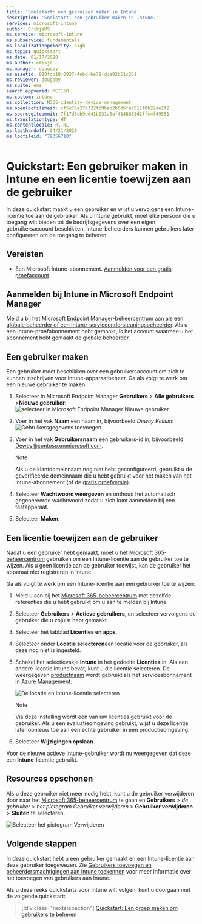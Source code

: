 ```yaml
---
title: 'Snelstart: een gebruiker maken in Intune'
description: 'Snelstart: een gebruiker maken in Intune.'
services: microsoft-intune
author: ErikjeMS
ms.service: microsoft-intune
ms.subservice: fundamentals
ms.localizationpriority: high
ms.topic: quickstart
ms.date: 01/17/2020
ms.author: erikje
ms.manager: dougeby
ms.assetid: 820fcb18-0927-4ebd-be79-dce92b51c261
ms.reviewer: dougeby
ms.suite: ems
search.appverid: MET150
ms.custom: intune
ms.collection: M365-identity-device-management
ms.openlocfilehash: cf5c76e276722fb9bab2b5d6fac511f0b22ae1f2
ms.sourcegitcommit: 7f17d6eb9dd41b031a6af4148863d2ffc4f49551
ms.translationtype: HT
ms.contentlocale: nl-NL
ms.lasthandoff: 04/21/2020
ms.locfileid: "79356710"
---
```

# <a name="quickstart-create-a-user-in-intune-and-assign-the-user-a-license"></a>Quickstart: Een gebruiker maken in Intune en een licentie toewijzen aan de gebruiker

In deze quickstart maakt u een gebruiker en wijst u vervolgens een Intune-licentie toe aan de gebruiker. Als u Intune gebruikt, moet elke persoon die u toegang wilt bieden tot de bedrijfsgegevens over een eigen gebruikersaccount beschikken. Intune-beheerders kunnen gebruikers later configureren om de toegang te beheren.

## <a name="prerequisites"></a>Vereisten

- Een Microsoft Intune-abonnement. [Aanmelden voor een gratis proefaccount](../fundamentals/free-trial-sign-up.md).

## <a name="sign-in-to-intune-in-microsoft-endpoint-manager"></a>Aanmelden bij Intune in Microsoft Endpoint Manager

Meld u bij het [Microsoft Endpoint Manager-beheercentrum](https://go.microsoft.com/fwlink/?linkid=2109431) aan als een [globale beheerder of een Intune-serviceondersteuningsbeheerder](users-add.md#types-of-administrators). Als u een Intune-proefabonnement hebt gemaakt, is het account waarmee u het abonnement hebt gemaakt de globale beheerder.

## <a name="create-a-user"></a>Een gebruiker maken

Een gebruiker moet beschikken over een gebruikersaccount om zich te kunnen inschrijven voor Intune-apparaatbeheer. Ga als volgt te werk om een nieuwe gebruiker te maken:

1. Selecteer in Microsoft Endpoint Manager **Gebruikers** > **Alle gebruikers** >**Nieuwe gebruiker**:  ![selecteer in Microsoft Endpoint Manager Nieuwe gebruiker](./media/quickstart-create-user/create-user.png)
2. Voer in het vak **Naam** een naam in, bijvoorbeeld *Dewey Kellum*:  ![Gebruikersgegevens toevoegen](./media/quickstart-create-user/create-user-02.png)
3. Voer in het vak **Gebruikersnaam** een gebruikers-id in, bijvoorbeeld Dewey@contoso.onmicrosoft.com.

    > [!NOTE]
    > Als u de klantdomeinnaam nog niet hebt geconfigureerd, gebruikt u de geverifieerde domeinnaam die u hebt gebruikt voor het maken van het Intune-abonnement (of de [gratis proefversie](free-trial-sign-up.md#sign-up-for-a-microsoft-intune-free-trial)). 

4. Selecteer **Wachtwoord weergeven** en onthoud het automatisch gegenereerde wachtwoord zodat u zich kunt aanmelden bij een testapparaat.
5. Selecteer **Maken**.

## <a name="assign-a-license-to-the-user"></a>Een licentie toewijzen aan de gebruiker

Nadat u een gebruiker hebt gemaakt, moet u het [Microsoft 365-beheercentrum](https://go.microsoft.com/fwlink/p/?LinkId=698854) gebruiken om een Intune-licentie aan de gebruiker toe te wijzen. Als u geen licentie aan de gebruiker toewijst, kan de gebruiker het apparaat niet registreren in Intune.

Ga als volgt te werk om een Intune-licentie aan een gebruiker toe te wijzen:

1. Meld u aan bij het [Microsoft 365-beheercentrum](https://go.microsoft.com/fwlink/p/?LinkId=698854) met dezelfde referenties die u hebt gebruikt om u aan te melden bij Intune.
2. Selecteer **Gebruikers** > **Actieve gebruikers**, en selecteer vervolgens de gebruiker die u zojuist hebt gemaakt.
3. Selecteer het tabblad **Licenties en apps**.
4. Selecteer onder **Locatie selecteren**een locatie voor de gebruiker, als deze nog niet is ingesteld.
2. Schakel het selectievakje **Intune** in het gedeelte **Licenties** in. Als een andere licentie Intune bevat, kunt u die licentie selecteren. De weergegeven [productnaam](https://docs.microsoft.com/azure/active-directory/users-groups-roles/licensing-service-plan-reference) wordt gebruikt als het serviceabonnement in Azure Management.

    ![De locatie en Intune-licentie selecteren](./media/quickstart-create-user/create-user-03.png)

   > [!NOTE]
   > Via deze instelling wordt een van uw licenties gebruikt voor de gebruiker. Als u een evaluatieomgeving gebruikt, wijst u deze licentie later opnieuw toe aan een echte gebruiker in een productieomgeving.

6. Selecteer **Wijzigingen opslaan**.

Voor de nieuwe actieve Intune-gebruiker wordt nu weergegeven dat deze een **Intune**-licentie gebruikt.

## <a name="clean-up-resources"></a>Resources opschonen

Als u deze gebruiker niet meer nodig hebt, kunt u de gebruiker verwijderen door naar het [Microsoft 365-beheercentrum](https://go.microsoft.com/fwlink/p/?LinkId=698854) te gaan en **Gebruikers** > *de gebruiker* > *het pictogram Gebruiker verwijderen* > **Gebruiker verwijderen** > **Sluiten** te selecteren.

   ![Selecteer het pictogram Verwijderen](./media/quickstart-create-user/create-user-04.png)

## <a name="next-steps"></a>Volgende stappen

In deze quickstart hebt u een gebruiker gemaakt en een Intune-licentie aan deze gebruiker toegewezen. Zie [Gebruikers toevoegen en beheerdersmachtigingen aan Intune toekennen](users-add.md) voor meer informatie over het toevoegen van gebruikers aan Intune.

Als u deze reeks quickstarts voor Intune wilt volgen, kunt u doorgaan met de volgende quickstart:

> [!div class="nextstepaction"]
> [Quickstart: Een groep maken om gebruikers te beheren](quickstart-create-group.md)
